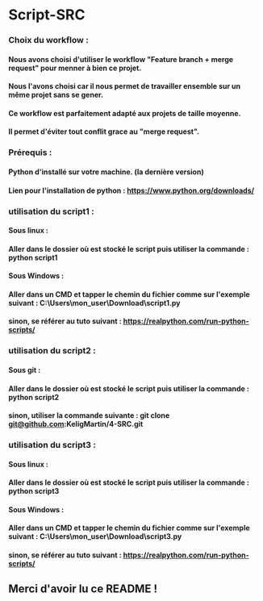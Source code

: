 # Script-SRC

### Choix du workflow :


#### Nous avons choisi d'utiliser le workflow "Feature branch + merge request" pour menner à bien ce projet. 
#### Nous l'avons choisi car il nous permet de travailler ensemble sur un même projet sans se gener.
#### Ce workflow est parfaitement adapté aux projets de taille moyenne.
#### Il permet d'éviter tout conflit grace au "merge request".

### Prérequis :
#### Python d'installé sur votre machine. (la dernière version)
#### Lien pour l'installation de python : https://www.python.org/downloads/

### utilisation du script1 :
#### Sous linux : 
#### Aller dans le dossier où est stocké le script puis utiliser la commande : python script1
#### Sous Windows :
#### Aller dans un CMD et tapper le chemin du fichier comme sur l'exemple suivant : C:\Users\mon_user\Download\script1.py
#### sinon, se référer au tuto suivant : https://realpython.com/run-python-scripts/

### utilisation du script2 :
#### Sous git :
#### Aller dans le dossier où est stocké le script puis utiliser la commande : python script2
#### sinon, utiliser la commande suivante : git clone git@github.com:KeligMartin/4-SRC.git

### utilisation du script3 :
#### Sous linux :
#### Aller dans le dossier où est stocké le script puis utiliser la commande : python script3
#### Sous Windows :
#### Aller dans un CMD et tapper le chemin du fichier comme sur l'exemple suivant : C:\Users\mon_user\Download\script3.py
#### sinon, se référer au tuto suivant : https://realpython.com/run-python-scripts/





## Merci d'avoir lu ce README !
